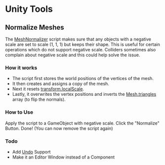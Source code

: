 # Unity Tools
## Normalize Meshes
The [MeshNormalizer](MeshNormalizer.cs) script makes sure that any objects with a negative scale are set to scale (1, 1, 1) but keeps their shape.
This is useful for certain operations which do not support negative scale.
Colliders sometimes also complain about negative scale and this could help solve the issue.
### How it works
- The script first stores the world positions of the vertices of the mesh.
- It then creates and assigns a copy of the mesh.
- Next it resets [transform.localScale](https://docs.unity3d.com/ScriptReference/Transform-localScale.html "Unity Scripting Reference").
- Lastly, it overwrites the vertex positions and inverts the [Mesh.triangles](https://docs.unity3d.com/ScriptReference/Mesh-triangles.html "Unity Scripting Reference") array (to flip the normals).

### How to Use
Apply the script to a GameObject with negative scale.
Click the "Normalize" Button.
Done!
(You can now remove the script again)

### Todo
- Add [Undo](https://docs.unity3d.com/ScriptReference/Undo.html "Unity Scripting Reference") Support
- Make it an Editor Window instead of a Component
